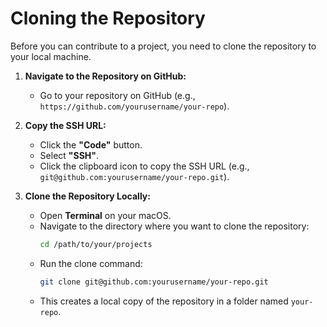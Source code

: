 
# Cloning the Repository

Before you can contribute to a project, you need to clone the repository to your local machine.

1. **Navigate to the Repository on GitHub:**
   - Go to your repository on GitHub (e.g., `https://github.com/yourusername/your-repo`).

2. **Copy the SSH URL:**
   - Click the **"Code"** button.
   - Select **"SSH"**.
   - Click the clipboard icon to copy the SSH URL (e.g., `git@github.com:yourusername/your-repo.git`).

3. **Clone the Repository Locally:**
   - Open **Terminal** on your macOS.
   - Navigate to the directory where you want to clone the repository:
     ```bash
     cd /path/to/your/projects
     ```
   - Run the clone command:
     ```bash
     git clone git@github.com:yourusername/your-repo.git
     ```
   - This creates a local copy of the repository in a folder named `your-repo`.
